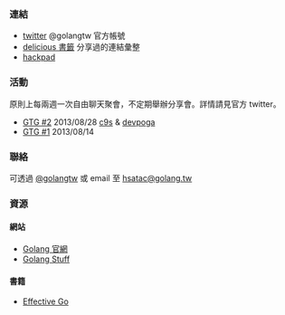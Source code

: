 ### 連結

* [twitter](https://twitter.com/golangtw) @golangtw 官方帳號
* [delicious 書籤](https://delicious.com/golangtw) 分享過的連結彙整
* [hackpad](http://golangtw.hackpad.com)

### 活動

原則上每兩週一次自由聊天聚會，不定期舉辦分享會。詳情請見官方 twitter。

* [GTG #2](http://registrano.com/events/gtg2) 2013/08/28 [c9s](https://twitter.com/c9s) & [devpoga](https://twitter.com/devpoga)
* [GTG #1](http://registrano.com/events/gtg1) 2013/08/14

### 聯絡

可透過 [@golangtw](https://twitter.com/golangtw) 或 email 至 hsatac@golang.tw

### 資源

#### 網站

* [Golang 官網](http://golang.org/)
* [Golang Stuff](https://github.com/mindreframer/golang-stuff)

#### 書籍

* [Effective Go](http://golang.org/doc/effective_go.html)
